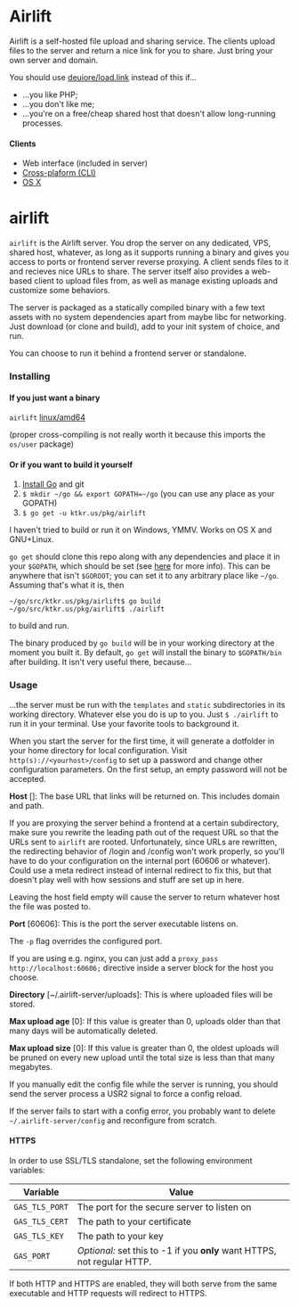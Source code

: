 # Airlift

Airlift is a self-hosted file upload and sharing service. The clients upload
files to the server and return a nice link for you to share. Just bring your
own server and domain.

You should use [deuiore/load.link](https://github.com/deuiore/load.link)
instead of this if...

- ...you like PHP;
- ...you don't like me;
- ...you're on a free/cheap shared host that doesn't allow long-running
  processes.

#### Clients

- Web interface (included in server)
- [Cross-plaform (CLI)][cli]
- [OS X][osx]

[cli]: https://github.com/moshee/lift
[osx]: https://github.com/moshee/AirliftOSX

# airlift

`airlift` is the Airlift server. You drop the server on any dedicated, VPS,
shared host, whatever, as long as it supports running a binary and gives you
access to ports or frontend server reverse proxying. A client sends files to it
and recieves nice URLs to share. The server itself also provides a web-based
client to upload files from, as well as manage existing uploads and customize
some behaviors.

The server is packaged as a statically compiled binary with a few text assets
with no system dependencies apart from maybe libc for networking. Just download
(or clone and build), add to your init system of choice, and run.

You can choose to run it behind a frontend server or standalone. 

### Installing

#### If you just want a binary

`airlift` [linux/amd64](http://static.displaynone.us/airlift/airlift-linux_amd64.tar.bz2)

(proper cross-compiling is not really worth it because this imports the
`os/user` package)

#### Or if you want to build it yourself

1. [Install Go](http://golang.org/doc/install) and git
2. `$ mkdir ~/go && export GOPATH=~/go` (you can use any place as your GOPATH)
3. `$ go get -u ktkr.us/pkg/airlift`

I haven't tried to build or run it on Windows, YMMV. Works on OS X and
GNU+Linux.

`go get` should clone this repo along with any dependencies and place it
in your `$GOPATH`, which should be set (see [here][GOPATH] for more info).
This can be anywhere that isn't `$GOROOT`; you can set it to any arbitrary
place like `~/go`. Assuming that's what it is, then

```
~/go/src/ktkr.us/pkg/airlift$ go build
~/go/src/ktkr.us/pkg/airlift$ ./airlift
```

to build and run.

[GOPATH]: https://github.com/golang/go/wiki/GOPATH

The binary produced by `go build` will be in your working directory at the
moment you built it. By default, `go get` will install the binary to
`$GOPATH/bin` after building. It isn't very useful there, because...

### Usage

...the server must be run with the `templates` and `static` subdirectories in
its working directory. Whatever else you do is up to you. Just `$ ./airlift` to
run it in your terminal. Use your favorite tools to background it.

When you start the server for the first time, it will generate a dotfolder in
your home directory for local configuration. Visit
`http(s)://<yourhost>/config` to set up a password and change other
configuration parameters. On the first setup, an empty password will not be
accepted.

**Host** []: The base URL that links will be returned on. This includes domain
and path.

If you are proxying the server behind a frontend at a certain subdirectory,
make sure you rewrite the leading path out of the request URL so that the URLs
sent to `airlift` are rooted. Unfortunately, since URLs are rewritten, the
redirecting behavior of /login and /config won't work properly, so you'll have
to do your configuration on the internal port (60606 or whatever). Could use a
meta redirect instead of internal redirect to fix this, but that doesn't play
well with how sessions and stuff are set up in here.

Leaving the host field empty will cause the server to return whatever host the
file was posted to.

**Port** [60606]: This is the port the server executable listens on.

The `-p` flag overrides the configured port.

If you are using e.g. nginx, you can just add a
`proxy_pass http://localhost:60606;` directive inside a server block for the
host you choose.

**Directory** [~/.airlift-server/uploads]: This is where uploaded files will be
stored.

**Max upload age** [0]: If this value is greater than 0, uploads older than
that many days will be automatically deleted.

**Max upload size** [0]: If this value is greater than 0, the oldest uploads
will be pruned on every new upload until the total size is less than that many
megabytes.

If you manually edit the config file while the server is running, you should
send the server process a USR2 signal to force a config reload.

If the server fails to start with a config error, you probably want to delete
`~/.airlift-server/config` and reconfigure from scratch.

#### HTTPS

In order to use SSL/TLS standalone, set the following environment variables:

 Variable       | Value
----------------|---------------------------------------------
 `GAS_TLS_PORT` | The port for the secure server to listen on
 `GAS_TLS_CERT` | The path to your certificate
 `GAS_TLS_KEY`  | The path to your key
 `GAS_PORT`     | *Optional:* set this to -1 if you **only** want HTTPS, not regular HTTP.

If both HTTP and HTTPS are enabled, they will both serve from the same
executable and HTTP requests will redirect to HTTPS.
